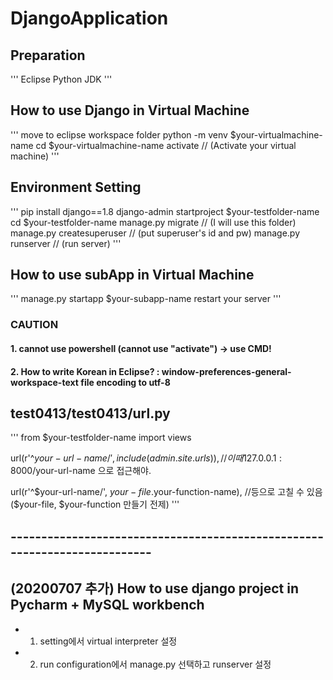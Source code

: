 # DjangoApplication

## Preparation
'''
Eclipse
Python
JDK
'''

## How to use Django in Virtual Machine

'''
move to eclipse workspace folder
python -m venv $your-virtualmachine-name
cd $your-virtualmachine-name
activate // (Activate your virtual machine)
'''

## Environment Setting
'''
pip install django==1.8
django-admin startproject $your-testfolder-name
cd $your-testfolder-name
manage.py migrate // (I will  use this folder)
manage.py createsuperuser // (put superuser's id and pw)
manage.py runserver // (run server)
'''

## How to use subApp in Virtual Machine
'''
manage.py startapp $your-subapp-name
restart your server
'''

### CAUTION
#### 1. cannot use powershell (cannot use "activate") -> use CMD!
#### 2. How to write Korean in Eclipse? : window-preferences-general-workspace-text file encoding to utf-8


## test0413/test0413/url.py
'''
from $your-testfolder-name import views

url(r'^$your-url-name/', include(admin.site.urls)), //이 때 127.0.0.1:8000/$your-url-name 으로 접근해야.

url(r'^$your-url-name/', $your-file.$your-function-name), //등으로 고칠 수 있음($your-file, $your-function 만들기 전제)
'''

## --------------------------------------------------------------------------

## (20200707 추가) How to use django project in Pycharm + MySQL workbench

- 1. setting에서 virtual interpreter 설정

- 2. run configuration에서 manage.py 선택하고 runserver 설정
